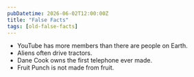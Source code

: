 ```yaml
---
pubDatetime: 2026-06-02T12:00:00Z
title: "False Facts"
tags: [old-false-facts]
---
```


- YouTube has more members than there are people on Earth.
- Aliens often drive tractors.
- Dane Cook owns the first telephone ever made.
- Fruit Punch is not made from fruit.
